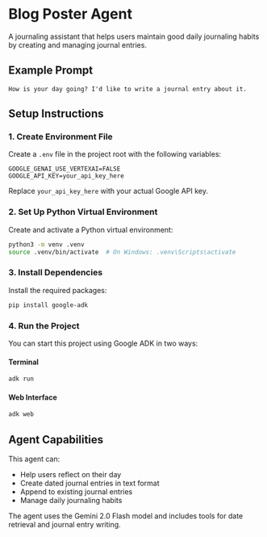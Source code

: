 # Blog Poster Agent

A journaling assistant that helps users maintain good daily journaling habits by creating and managing journal entries.

## Example Prompt

```
How is your day going? I'd like to write a journal entry about it.
```

## Setup Instructions

### 1. Create Environment File

Create a `.env` file in the project root with the following variables:

```
GOOGLE_GENAI_USE_VERTEXAI=FALSE
GOOGLE_API_KEY=your_api_key_here
```

Replace `your_api_key_here` with your actual Google API key.

### 2. Set Up Python Virtual Environment

Create and activate a Python virtual environment:

```bash
python3 -m venv .venv
source .venv/bin/activate  # On Windows: .venv\Scripts\activate
```

### 3. Install Dependencies

Install the required packages:

```bash
pip install google-adk
```

### 4. Run the Project

You can start this project using Google ADK in two ways:

#### Terminal
```bash
adk run
```

#### Web Interface
```bash
adk web
```

## Agent Capabilities

This agent can:
- Help users reflect on their day
- Create dated journal entries in text format
- Append to existing journal entries
- Manage daily journaling habits

The agent uses the Gemini 2.0 Flash model and includes tools for date retrieval and journal entry writing.